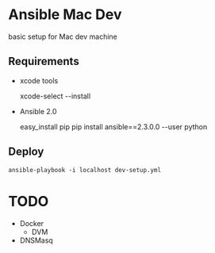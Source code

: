 # Ansible Mac Dev

basic setup for Mac dev machine

## Requirements

* xcode tools

	xcode-select --install

* Ansible 2.0

	easy_install pip
	pip install ansible==2.3.0.0 --user python

## Deploy

	ansible-playbook -i localhost dev-setup.yml


# TODO

* Docker
	* DVM
* DNSMasq
